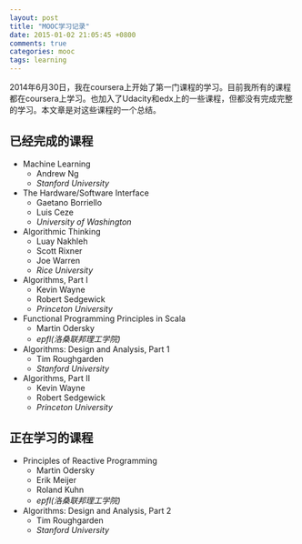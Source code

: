 ```yaml
---
layout: post
title: "MOOC学习记录"
date: 2015-01-02 21:05:45 +0800
comments: true
categories: mooc
tags: learning
---
```


2014年6月30日，我在coursera上开始了第一门课程的学习。目前我所有的课程都在coursera上学习。也加入了Udacity和edx上的一些课程，但都没有完成完整的学习。本文章是对这些课程的一个总结。
<!--more-->

## 已经完成的课程

+ Machine Learning
    - Andrew Ng
    - _Stanford University_
+ The Hardware/Software Interface  
    - Gaetano Borriello
    - Luis Ceze
    - _University of Washington_
+ Algorithmic Thinking
    - Luay Nakhleh
    - Scott Rixner
    - Joe Warren
    - _Rice University_
+ Algorithms, Part I
    - Kevin Wayne
    - Robert Sedgewick
    - _Princeton University_
+ Functional Programming Principles in Scala
    - Martin Odersky
    - _epfl(洛桑联邦理工学院)_
+ Algorithms: Design and Analysis, Part 1
    - Tim Roughgarden
    - _Stanford University_
+ Algorithms, Part II
    - Kevin Wayne
    - Robert Sedgewick
    - _Princeton University_

## 正在学习的课程

+ Principles of Reactive Programming
    - Martin Odersky
    - Erik Meijer
    - Roland Kuhn
    - _epfl(洛桑联邦理工学院)_
+ Algorithms: Design and Analysis, Part 2
    - Tim Roughgarden
    - _Stanford University_
